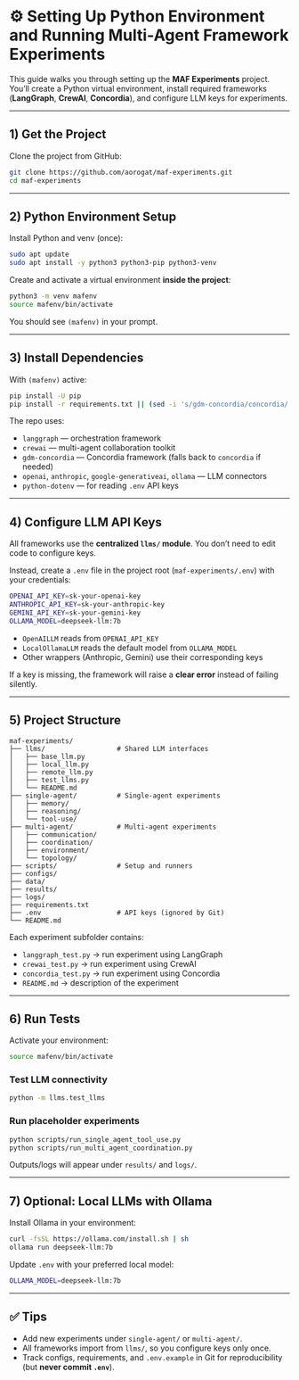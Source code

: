 # ⚙️ Setting Up Python Environment and Running Multi-Agent Framework Experiments

This guide walks you through setting up the **MAF Experiments** project. You’ll create a Python virtual environment, install required frameworks (**LangGraph**, **CrewAI**, **Concordia**), and configure LLM keys for experiments.

---

## 1) Get the Project

Clone the project from GitHub:

```bash
git clone https://github.com/aorogat/maf-experiments.git
cd maf-experiments
```

---

## 2) Python Environment Setup

Install Python and venv (once):

```bash
sudo apt update
sudo apt install -y python3 python3-pip python3-venv
```

Create and activate a virtual environment **inside the project**:

```bash
python3 -m venv mafenv
source mafenv/bin/activate
```

You should see `(mafenv)` in your prompt.

---

## 3) Install Dependencies

With `(mafenv)` active:

```bash
pip install -U pip
pip install -r requirements.txt || (sed -i 's/gdm-concordia/concordia/' requirements.txt && pip install -r requirements.txt)
```

The repo uses:

- `langgraph` — orchestration framework  
- `crewai` — multi-agent collaboration toolkit  
- `gdm-concordia` — Concordia framework (falls back to `concordia` if needed)  
- `openai`, `anthropic`, `google-generativeai`, `ollama` — LLM connectors  
- `python-dotenv` — for reading `.env` API keys  

---

## 4) Configure LLM API Keys

All frameworks use the **centralized `llms/` module**. You don’t need to edit code to configure keys.  

Instead, create a `.env` file in the project root (`maf-experiments/.env`) with your credentials:

```bash
OPENAI_API_KEY=sk-your-openai-key
ANTHROPIC_API_KEY=sk-your-anthropic-key
GEMINI_API_KEY=sk-your-gemini-key
OLLAMA_MODEL=deepseek-llm:7b
```

- `OpenAILLM` reads from `OPENAI_API_KEY`  
- `LocalOllamaLLM` reads the default model from `OLLAMA_MODEL`  
- Other wrappers (Anthropic, Gemini) use their corresponding keys  

If a key is missing, the framework will raise a **clear error** instead of failing silently.

---

## 5) Project Structure

```
maf-experiments/
├── llms/                  # Shared LLM interfaces
│   ├── base_llm.py
│   ├── local_llm.py
│   ├── remote_llm.py
│   ├── test_llms.py
│   └── README.md
├── single-agent/          # Single-agent experiments
│   ├── memory/
│   ├── reasoning/
│   └── tool-use/
├── multi-agent/           # Multi-agent experiments
│   ├── communication/
│   ├── coordination/
│   ├── environment/
│   └── topology/
├── scripts/               # Setup and runners
├── configs/
├── data/
├── results/
├── logs/
├── requirements.txt
├── .env                   # API keys (ignored by Git)
└── README.md
```

Each experiment subfolder contains:
- `langgraph_test.py` → run experiment using LangGraph  
- `crewai_test.py` → run experiment using CrewAI  
- `concordia_test.py` → run experiment using Concordia  
- `README.md` → description of the experiment  

---

## 6) Run Tests

Activate your environment:

```bash
source mafenv/bin/activate
```

### Test LLM connectivity
```bash
python -m llms.test_llms
```

### Run placeholder experiments
```bash
python scripts/run_single_agent_tool_use.py
python scripts/run_multi_agent_coordination.py
```

Outputs/logs will appear under `results/` and `logs/`.

---

## 7) Optional: Local LLMs with Ollama

Install Ollama in your environment:

```bash
curl -fsSL https://ollama.com/install.sh | sh
ollama run deepseek-llm:7b
```

Update `.env` with your preferred local model:

```bash
OLLAMA_MODEL=deepseek-llm:7b
```

---

## ✅ Tips

- Add new experiments under `single-agent/` or `multi-agent/`.  
- All frameworks import from `llms/`, so you configure keys only once.  
- Track configs, requirements, and `.env.example` in Git for reproducibility (but **never commit `.env`**).  
